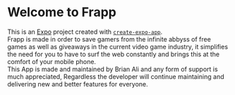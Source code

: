# Welcome to Frapp

This is an [Expo](https://expo.dev) project created with [`create-expo-app`](https://www.npmjs.com/package/create-expo-app).
</br>
Frapp is made in order to save gamers from the infinite abbyss of free games as well as giveaways in the current video game industry, it simplifies the need for you to have to surf the web constantly and brings this at the comfort of your mobile phone. 
</br>
This App is made and maintained by Brian Ali and any form of support is much appreciated, Regardless the developer will continue maintaining and delivering new and better features for everyone.